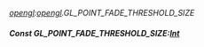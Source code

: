 _[opengl](../../modules/opengl/opengl-module.md):[opengl](../../modules/opengl/opengl-module.md).GL\_POINT\_FADE\_THRESHOLD\_SIZE_
##### Const GL\_POINT\_FADE\_THRESHOLD\_SIZE:[Int](../../modules/wonkey/wonkey-types-int.md)
